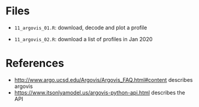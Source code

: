 # Files

* `11_argovis_01.R`: download, decode and plot a profile

* `11_argovis_02.R`: download a list of profiles in Jan 2020

# References

* http://www.argo.ucsd.edu/Argovis/Argovis_FAQ.html#content describes argovis
* https://www.itsonlyamodel.us/argovis-python-api.html describes the API

